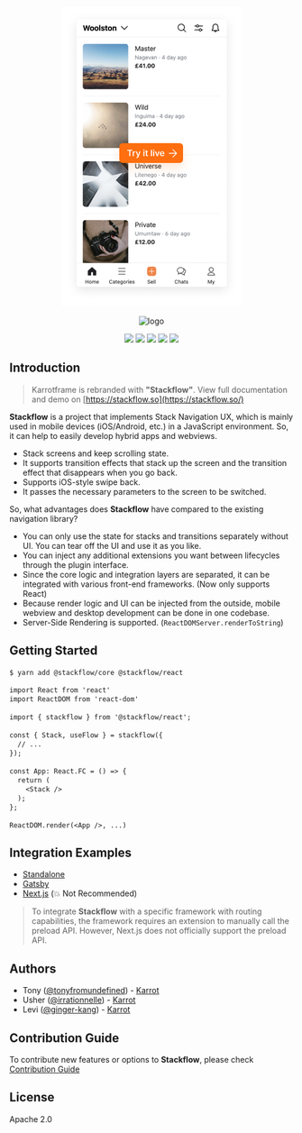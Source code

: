 <div align="center">

<a href="https://stackflow.so/" target="_blank">

<img alt="demo" src="./demo.png" width="320">

</a>

![logo](./logo.svg)

![](https://img.shields.io/npm/v/@stackflow/core) ![](https://img.shields.io/npm/l/@stackflow/core) ![](https://img.shields.io/npm/dt/@stackflow/core) ![](https://img.shields.io/github/contributors/daangn/stackflow) ![](https://img.shields.io/github/last-commit/daangn/stackflow)

</div>

## Introduction

> Karrotframe is rebranded with **"Stackflow"**. View full documentation and demo on [https://stackflow.so](https://stackflow.so/)

**Stackflow** is a project that implements Stack Navigation UX, which is mainly used in mobile devices (iOS/Android, etc.) in a JavaScript environment. So, it can help to easily develop hybrid apps and webviews.

- Stack screens and keep scrolling state.
- It supports transition effects that stack up the screen and the transition effect that disappears when you go back.
- Supports iOS-style swipe back.
- It passes the necessary parameters to the screen to be switched.

So, what advantages does **Stackflow** have compared to the existing navigation library?

- You can only use the state for stacks and transitions separately without UI. You can tear off the UI and use it as you like.
- You can inject any additional extensions you want between lifecycles through the plugin interface.
- Since the core logic and integration layers are separated, it can be integrated with various front-end frameworks. (Now only supports React)
- Because render logic and UI can be injected from the outside, mobile webview and desktop development can be done in one codebase.
- Server-Side Rendering is supported. (`ReactDOMServer.renderToString`)

## Getting Started

```bash
$ yarn add @stackflow/core @stackflow/react
```

```tsx
import React from 'react'
import ReactDOM from 'react-dom'

import { stackflow } from '@stackflow/react';

const { Stack, useFlow } = stackflow({
  // ...
});

const App: React.FC = () => {
  return (
    <Stack />
  );
};

ReactDOM.render(<App />, ...)
```

## Integration Examples

- [Standalone](./demo)
- [Gatsby](https://github.com/daangn/stackflow-example-gatsby)
- [Next.js](https://github.com/daangn/stackflow-example-nextjs) (💥 Not Recommended)

> To integrate **Stackflow** with a specific framework with routing capabilities, the framework requires an extension to manually call the preload API. However, Next.js does not officially support the preload API.

## Authors

- Tony ([@tonyfromundefined](https://github.com/tonyfromundefined)) - [Karrot](https://careers.ca.karrotmarket.com/)
- Usher ([@irrationnelle](https://github.com/irrationnelle)) - [Karrot](https://careers.ca.karrotmarket.com/)
- Levi ([@ginger-kang](https://github.com/ginger-kang)) - [Karrot](https://careers.ca.karrotmarket.com/)

## Contribution Guide

To contribute new features or options to **Stackflow**, please check [Contribution Guide](./CONTRIBUTING.md)

## License

Apache 2.0
